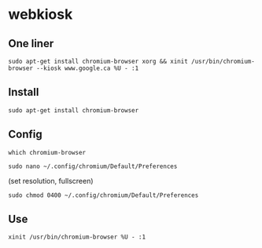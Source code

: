 webkiosk
========


One liner
----------------
`sudo apt-get install chromium-browser xorg && xinit /usr/bin/chromium-browser --kiosk www.google.ca %U - :1`


Install
-------
`sudo apt-get install chromium-browser`


Config
------
`which chromium-browser`

`sudo nano ~/.config/chromium/Default/Preferences`

(set resolution, fullscreen)

`sudo chmod 0400 ~/.config/chromium/Default/Preferences`


Use
---
`xinit /usr/bin/chromium-browser %U - :1`
